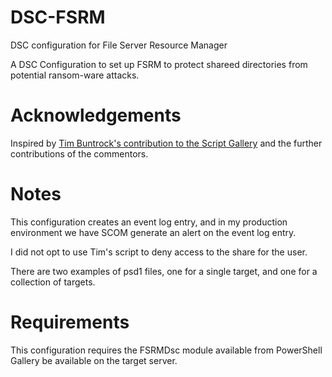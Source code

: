 # DSC-FSRM
DSC configuration for File Server Resource Manager

A DSC Configuration to set up FSRM to protect shareed directories from potential ransom-ware attacks. 

# Acknowledgements
Inspired by [Tim Buntrock's contribution to the Script Gallery](https://gallery.technet.microsoft.com/scriptcenter/Protect-your-File-Server-f3722fce) and the further contributions of the commentors.

# Notes
This configuration creates an event log entry, and in my production environment we have SCOM generate an alert on the event log entry.

I did not opt to use Tim's script to deny access to the share for the user.

There are two examples of psd1 files, one for a single target, and one for a collection of targets.

# Requirements
This configuration requires the FSRMDsc module available from PowerShell Gallery be available on the target server.


